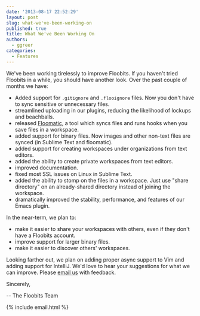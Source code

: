 ```yaml
---
date: '2013-08-17 22:52:29'
layout: post
slug: what-we've-been-working-on
published: true
title: What We've Been Working On
authors:
  - ggreer
categories:
  - Features
---
```


We've been working tirelessly to improve Floobits. If you haven't tried Floobits in a while, you should have another look.  Over the past couple of months we have:

* Added support for `.gitignore` and `.flooignore` files. Now you don't have to sync sensitive or unnecessary files.
* streamlined uploading in our plugins, reducing the likelihood of lockups and beachballs.
* released [Floomatic](https://github.com/Floobits/floomatic), a tool which syncs files and runs hooks when you save files in a workspace.
* added support for binary files. Now images and other non-text files are synced (in Sublime Text and floomatic).
* added support for creating workspaces under organizations from text editors.
* added the ability to create private workspaces from text editors.
* improved documentation.
* fixed most SSL issues on Linux in Sublime Text.
* added the ability to stomp on the files in a workspace. Just use "share directory" on an already-shared directory instead of joining the workspace.
* dramatically improved the stability, performance, and features of our Emacs plugin.

In the near-term, we plan to:

* make it easier to share your workspaces with others, even if they don't have a Floobits account.
* improve support for larger binary files.
* make it easier to discover others' workspaces.

Looking farther out, we plan on adding proper async support to Vim and adding support for IntelliJ. We'd love to hear your suggestions for what we can improve. Please <a id="email_us" href="">email us</a> with feedback.

Sincerely,

-- The Floobits Team

{% include email.html %}